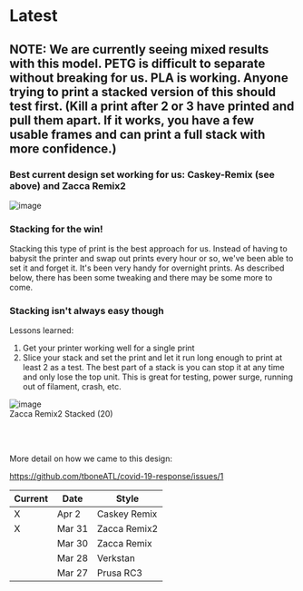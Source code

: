
# Latest 

## NOTE: We are currently seeing mixed results with this model. PETG is difficult to separate without breaking for us.  PLA is working.  Anyone trying to print a stacked version of this should test first.  (Kill a print after 2 or 3 have printed and pull them apart.  If it works, you have a few usable frames and can print a full stack with more confidence.)


### Best current design set working for us:  Caskey-Remix (see above) and Zacca Remix2

![image](https://user-images.githubusercontent.com/28732130/78292134-96426f80-74f4-11ea-827d-4fd48cb7109e.png)


### Stacking for the win!
Stacking this type of print is the best approach for us.  Instead of having to babysit the printer and swap out prints every hour or so, we've been able to set it and forget it.  It's been very handy for overnight prints.  As described below, there has been some tweaking and there may be some more to come.

### Stacking isn't always easy though 

Lessons learned:
1. Get your printer working well for a single print
2. Slice your stack and set the print and let it run long enough to print at least 2 as a test.  The best part of a stack is you can stop it at any time and only lose the top unit.  This is great for testing, power surge, running out of filament, crash, etc.

![image](https://user-images.githubusercontent.com/28732130/78116743-bf6adf00-73d2-11ea-9280-23b463c30c69.png)  
Zacca Remix2 Stacked (20)

<br /><br />

More detail on how we came to this design:

https://github.com/tboneATL/covid-19-response/issues/1

|Current   |Date   |Style  | 
|---  |---|---|
| X  |Apr 2   | Caskey Remix  | 
| X |Mar 31   | Zacca Remix2  | 
|   |Mar 30   | Zacca Remix  | 
|   |Mar 28   | Verkstan  | 
|   |Mar 27   | Prusa RC3   | 

